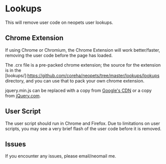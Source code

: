 Lookups
=====
This will remove user code on neopets user lookups.

Chrome Extension
-----
If using Chrome or Chromium, the Chrome Extension will work better/faster, removing the user code before the page has loaded.

The .crx file is a pre-packed chrome extension; the source for the extension is in the [lookups/]:https://github.com/coreha/neopets/tree/master/lookups/lookups directory, and you can use that to pack your own chrome extension.

jquery.min.js can be replaced with a copy from [Google's CDN](https://ajax.googleapis.com/ajax/libs/jquery/1.9.1/jquery.min.js) or a copy from [jQuery.com](http://jquery.com).

User Script
-----
The user script should run in Chrome and Firefox. Due to limitations on user scripts, you may see a very brief flash of the user code before it is removed.


Issues
-----
If you encounter any issues, please email/neomail me.
